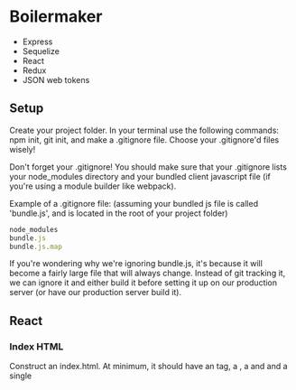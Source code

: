 # Boilermaker

- Express
- Sequelize
- React
- Redux
- JSON web tokens

## Setup

Create your project folder. In your terminal use the following commands: npm init, git init, and make a .gitignore file. Choose your .gitignore'd files wisely!

Don't forget your .gitignore! You should make sure that your .gitignore lists your node_modules directory and your bundled client javascript file (if you're using a module builder like webpack).

Example of a .gitignore file: (assuming your bundled js file is called 'bundle.js', and is located in the root of your project folder)

```js
node_modules
bundle.js
bundle.js.map
```

If you're wondering why we're ignoring bundle.js, it's because it will become a fairly large file that will always change. Instead of git tracking it, we can ignore it and either build it before setting it up on our production server (or have our production server build it).

## React

### Index HTML

Construct an index.html. At minimum, it should have an <html> tag, a <head>, a <body> and and a single <script> tag to serve up your bundled javascript. It should also have at least one <div> with an id that you can use ReactDOM.render to render your React application (app) into. Also make sure that you only load your bundled javascript after the DOM loads.

Hint: Solution
Review the following example code:

```html
<!DOCTYPE html>
<html>
  <head>
    <!-- Our js bundle will be in 'bundle.js' -->
    <!-- The 'defer' attribute will ensure that it is run only after the DOM finishes loading -->
    <script src="/bundle.js" defer></script>
  </head>
  <body>
    <!-- We will render our React app into a div with an id of 'app' -->
    <!-- We can grab it off the DOM by saying document.getElementById('app'); -->
    <div id="app"></div>
  </body>
</html>
```

You may also want to include some other useful tags in your head section. Check out the example code below:

```html
<!-- Responsive design? Check. This tag will make mobile browsers scale to device width -->
<meta name="viewport" content="width=device-width, initial-scale=1" />

<!-- Defines the character set -->
<meta charset="UTF-8" />
<!-- MDN recommends placing this right after your <head> tag -->
<!-- "as some browsers restart the parsing of an HTML document if the declared charset is different from what they had anticipated" -->
<!-- https://developer.mozilla.org/en-US/docs/Web/Guide/HTML/HTML5/Introduction_to_HTML5 -->

<!-- Give your app a swell name -->
<title>Appy the App!</title>
```

### Basic Server

Decide how your index.html will be served up to the browser. Will you use an express server, or a quicker solution like webpack-dev-server, http-server, or some other static file server?

Note: if you are planning on writing an express server, you may want to skip to the Express section and set up your server first before continuing here.

Hint: Some suggestions
Tools like webpack-dev-server and http-server are very useful - they will serve up static files (including your index.html) from the folder you start them from. This is great if you want to start writing a client-side application but don't want to write a full express server yet (or if you don't need one - for example, if you write an application that uses a cloud database like Firebase, or a simple client app that just needs to make AJAX requests to some external APIs).

You could install them on a project-by-project basis, or install them globally using the -g flag.

If you are using an express server, then you need to make sure that you serve up your index.html for any GET requests that aren't for any other routes (like your /api/ routes).

Review the example code below:

```js
const path = require('path')
const express = require('express')
const app = express()

// you'll of course want static middleware so your browser can request things like your 'bundle.js'
app.use(express.static(path.join(__dirname, './path/to/your/static/assets')))

// Any routes or other various middlewares should go here!

// Make sure this is right at the end of your server logic!
// The only thing after this might be a piece of middleware to serve up 500 errors for server problems
// (However, if you have middleware to serve up 404s, that would go before this as well)
app.get('*', function (req, res, next) {
  res.sendFile(path.join(__dirname, './path/to/your/index.html'))
})
```

Note that if you want to give more informational messages about valid frontend routes vs routes that are invalid change up the route which is exampled below:

```js
app.get('*', function (req, res, next) {
  res.sendFile(path.join(__dirname, './path/to/your/index.html'));
});</
```

## Express

### Entry point

In your project folder, create a starting point for your server (developers often choose something like main.js, server.js, or just plain index.js. It's also often a good idea to split out your server code and client code into different folders.
Review the example structure for a project folder below:

```js
my-project/
-- client/
---- index.js    <-- Entry point for client JavaScript
-- node_modules/
-- public/
-- server/
---- index.js    <-- Entry point for server JavaScript
-- .gitignore
-- package.json
```

Of course, you're going to want to install express too. In your terminal use the following command: npm install --save express

### Create an App

Create your app with express.

Review the code below for an example of how to use express in your app

```js
const express = require('express')
const app = express()
```

### Logging Middleware

Having server logs helps with debugging (even in production environments). Install and hook up a logger like morgan, express-logger, or Fullstack's own volleyball.

For example, if we choose to use morgan:

Run the following command in your terminal: npm install --save morgan

Review the code below for an example of how to use morgan in your app

```js
const morgan = require('morgan')
app.use(morgan('dev'))
```

### Statics Middleware

Once your browser gets your index.html, it often needs to request static assets from your server - these include javascript files, css files, and images. Many developers organize this content by putting it into a public folder (but this is of course up to you).

Serve 'em up with some static middleware!

Review the code below for an example of how to serve static middleware

```js
app.use(express.static(path.join(__dirname, './path/to/static/assets')))
```

### Parsing Middleware

Requests frequently contain a body - if you want to use it in req.body, then you'll need some middleware to parse the body.

In your terminal run the following command: npm install --save body-parser.

Review the code below for an example of how to use body-parsing middleware in your app

```js
const bodyParser = require('body-parser')
app.use(bodyParser.json())
app.use(bodyParser.urlencoded({ extended: true }))
```

### API Routes

Your API is the main course of your server. It's often preferable to break up your different routes using the router object. By convention, API routes are prefixed with /api/ - this is purely done to namespace them away from your "front-end routes" (such as those created by react-router).

You could organize these however you choose. The hint below contains just one suggestion of how you might organize this.

Assume we have a file structure like the example below:

```js
/my-project
--/apiRoutes
----kittens.js
----index.js
----puppies.js
----users.js
--server.js
```

From your main app pipeline, you might mount all of your API routes on /api like exampled below:

```js
// server.js
app.use('/api', require('./apiRoutes')) // matches all requests to /api
```

Then, in apiRoutes/index.js, you might further delegate each router into its own namespace like exampled below:

```js
// apiRoutes/index.js
const router = require('express').Router()

router.use('/users', require('./users')) // matches all requests to /api/users/
router.use('/puppies', require('./puppies')) // matches all requests to  /api/puppies/
router.use('/kittens', require('./kittens')) // matches all requests to  /api/kittens/

module.exports = router
```

Now, in each individual router, each route will automatically match on /api/routeName/, so you can write your routes in the following fashion exampled below:

```js
// apiRoutes/puppies.js
const router = require('express').Router()

// matches GET requests to /api/puppies/
router.get('/', function (req, res, next) {
  /* etc */
})

// matches POST requests to /api/puppies/
router.post('/', function (req, res, next) {
  /* etc */
})

// matches PUT requests to /api/puppies/:puppyId
router.put('/:puppyId', function (req, res, next) {
  /* etc */
})

// matches DELETE requests to /api/puppies/:puppyId
router.delete('/:puppyId', function (req, res, next) {
  /* etc */
})

module.exports = router
```

Note that the advantage here is that instead of writing out router.get('/api/puppies') and so forth for each route, we can just write router.get('/'), because of the way we've composed our middleware together.

### Handle 404s

What if a user requests an API route that doesn't exist? For example, if we're serving up puppies, kittens and users, what if a user asks for /api/sloths?

Give 'em the 'ol 404!

Using our apiRoutes/index.js from before, the code below examples the use of 404 errors:

```js
// routes/index.js
const router = require('express').Router()

router.use('/users', require('./users')) // Users? Check.
router.use('/puppies', require('./puppies')) // Puppies? Check.
router.use('/kittens', require('./kittens')) // Kittens? Check.

// Sloths?!?! Get outta town!
router.use(function (req, res, next) {
  const err = new Error('Not found.')
  err.status = 404
  next(err)
})

module.exports = router
```

### Send Index HTML

Because we generally want to build single-page applications (or SPAs), our server should send its index.html for any requests that don't match one of our API routes.

Make sure this is after all of your routes in your server entry file!

Review the example code below:

```js
app.get('*', function (req, res) {
  res.sendFile(path.join(__dirname, './path/to/index.html');
});
```

### Handle 500 Errors

If anything got this far, then it seems like we messed up. Let's catch those 500 errors and log them out. We'll thank ourselves later when we can read our server logs and debug.

Make sure this is at the very end of your server entry file!

Review the example code below:

```js
app.use(function (err, req, res, next) {
  console.error(err)
  console.error(err.stack)
  res.status(err.status || 500).send(err.message || 'Internal server error.')
})
```

### Dev dependencies

npm install --save-dev your DEV dependencies

In your terminal use the following commands:
npm install --save-dev webpack webpack-cli @babel/core babel-loader @babel/preset-react

If you want to be proactive in making sure your code is safe for older browsers, you may also install @babel/preset-env.

### Regular Dependencies

npm install --save your regular dependencies.

In your terminal use the following commands:

npm install --save react react-dom react-router-dom
